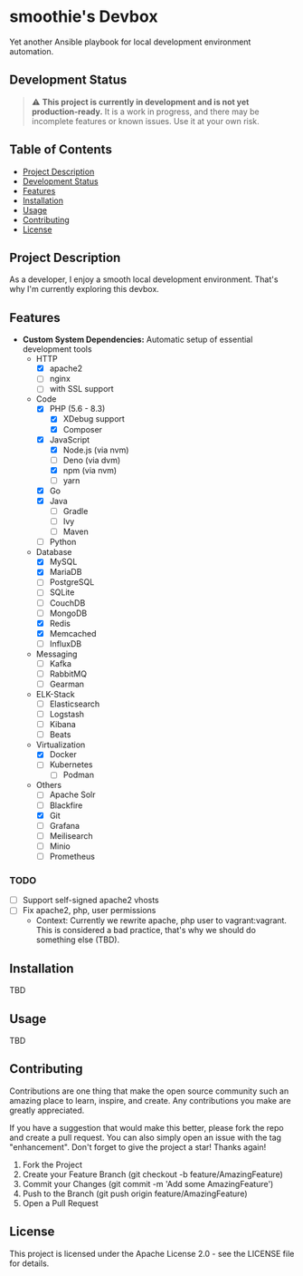 # smoothie's Devbox

Yet another Ansible playbook for local development environment automation.

## Development Status

> :warning: **This project is currently in development and is not yet production-ready.** It is a
> work in progress, and there may be incomplete features or known issues. Use it at your own risk.

## Table of Contents

- [Project Description](#project-description)
- [Development Status](#development-status)
- [Features](#features)
- [Installation](#installation)
- [Usage](#usage)
- [Contributing](#contributing)
- [License](#license)

## Project Description

As a developer, I enjoy a smooth local development environment. That's why I'm currently exploring
this devbox.

## Features

- **Custom System Dependencies:** Automatic setup of essential development tools
    - HTTP
        - [x] apache2
        - [ ] nginx
        - [ ] with SSL support
    - Code
        - [x] PHP (5.6 - 8.3)
            - [x] XDebug support
            - [x] Composer
        - [x] JavaScript
            - [x] Node.js (via nvm)
            - [ ] Deno (via dvm)
            - [x] npm (via nvm)
            - [ ] yarn
        - [x] Go
        - [x] Java
            - [ ] Gradle
            - [ ] Ivy
            - [ ] Maven
        - [ ] Python
    - Database
        - [x] MySQL
        - [x] MariaDB
        - [ ] PostgreSQL
        - [ ] SQLite
        - [ ] CouchDB
        - [ ] MongoDB
        - [x] Redis
        - [x] Memcached
        - [ ] InfluxDB
    - Messaging
        - [ ] Kafka
        - [ ] RabbitMQ
        - [ ] Gearman
    - ELK-Stack
        - [ ] Elasticsearch
        - [ ] Logstash
        - [ ] Kibana
        - [ ] Beats
    - Virtualization
        - [x] Docker
        - [ ] Kubernetes
            - [ ] Podman
    - Others
        - [ ] Apache Solr
        - [ ] Blackfire
        - [x] Git
        - [ ] Grafana
        - [ ] Meilisearch
        - [ ] Minio
        - [ ] Prometheus

### TODO

- [ ] Support self-signed apache2 vhosts
- [ ] Fix apache2, php, user permissions
    - Context: Currently we rewrite apache, php user to vagrant:vagrant.  
      This is considered a bad practice, that's why we should do something else (TBD).

## Installation

TBD

## Usage

TBD

## Contributing

Contributions are one thing that make the open source community such an amazing place to learn,
inspire, and create. Any contributions you make are greatly appreciated.

If you have a suggestion that would make this better, please fork the repo and create a pull
request. You can also simply open an issue with the tag "enhancement". Don't forget to give the
project a star! Thanks again!

1. Fork the Project
2. Create your Feature Branch (git checkout -b feature/AmazingFeature)
3. Commit your Changes (git commit -m 'Add some AmazingFeature')
4. Push to the Branch (git push origin feature/AmazingFeature)
5. Open a Pull Request

## License

This project is licensed under the Apache License 2.0 - see the LICENSE file for details.
